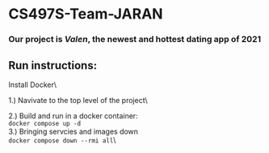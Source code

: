 
# CS497S-Team-JARAN

### Our project is _Valen_, the newest and **hottest** dating app of 2021

## Run instructions:

Install Docker\

1.) Navivate to the top level of the project\

2.) Build and run in a docker container:\
    `docker compose up -d`\
3.) Bringing servcies and images down\
    `docker compose down --rmi all`\

